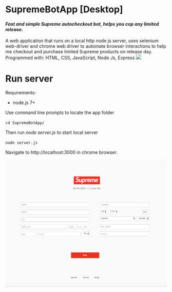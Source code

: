 <h1>SupremeBotApp [Desktop]</h1>
<h4><i>Fast and simple Supreme autocheckout bot, helps you cop any limited release.</i></h4> 
  A web application that runs on a local http  node js server, uses selenium web-driver and chrome web driver to automate browser interactions to help me checkout and purchase limited Supreme products on release day. Programmed with: HTML, CSS, JavaScript, Node Js, Express 
 
<img src="supremebotapp.gif">

# Run server
Requirements:
* node.js 7+

Use command line prompts to locate the app folder

<code>cd SupremeBotApp/</code>
	
Then run *node server.js* to start local server

<code>node server.js</code>

Navigate to http://localhost:3000 in chrome browser.
		 
<img src="Screen Shot .png">
